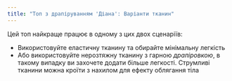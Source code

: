 ```yaml
---
title: "Топ з драпіруванням 'Діана': Варіанти тканин"
---
```


Цей топ найкраще працює в одному з цих двох сценаріїв:

- Використовуйте еластичну тканину та обирайте мінімальну легкість
- Або використовуйте нерозтяжну тканину з гарною _драпіровкою_, в такому випадку ви захочете додати більше легкості. Струмливі тканини можна кроїти з нахилом для ефекту облягання тіла
